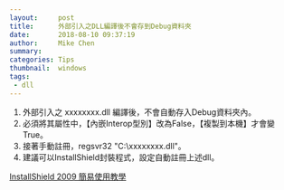 ```yaml
---
layout:     post
title:      外部引入之DLL編譯後不會存到Debug資料夾
date:       2018-08-10 09:37:19
author:     Mike Chen
summary:    
categories: Tips
thumbnail:  windows
tags:
 - dll
---
```


1. 外部引入之 xxxxxxxx.dll 編譯後，不會自動存入Debug資料夾內。
2. 必須將其屬性中，【內嵌Interop型別】改為False，【複製到本機】才會變True。
3. 接著手動註冊，regsvr32 "C:\xxxxxxxx.dll"。
4. 建議可以InstallShield封裝程式，設定自動註冊上述dll。

[InstallShield 2009 簡易使用教學](http://blog.yam.com/terrytg259/article/28081300)